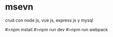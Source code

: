 # msevn
crud con node js, vue js, express js y mysql

#>npm install
#>npm run dev
#>npm run webpack
